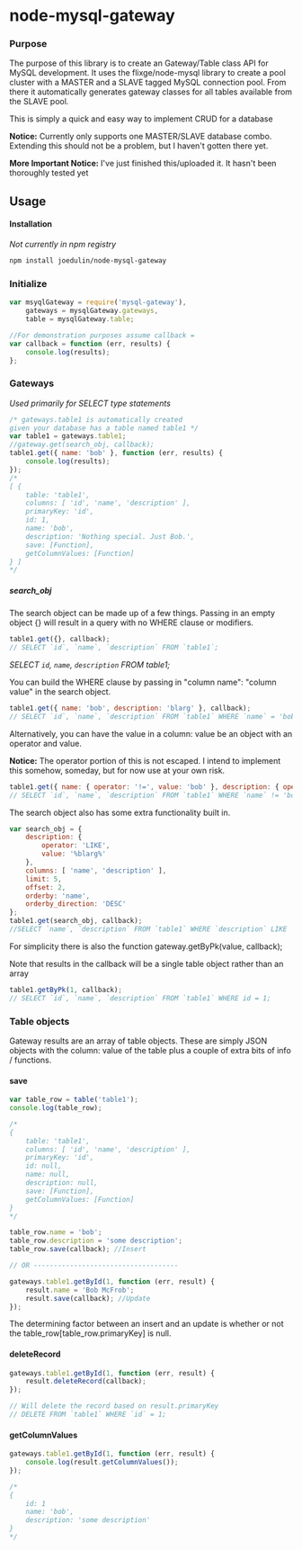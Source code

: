 node-mysql-gateway
=============
### Purpose
The purpose of this library is to create an Gateway/Table class API for MySQL development. It uses the flixge/node-mysql library to create a pool cluster with a MASTER and a SLAVE tagged MySQL connection pool. From there it automatically generates gateway classes for all tables available from the SLAVE pool.

This is simply a quick and easy way to implement CRUD for a database

**Notice:** Currently only supports one MASTER/SLAVE database combo. Extending this should not be a problem, but I haven't gotten there yet.

**More Important Notice:** I've just finished this/uploaded it. It hasn't been thoroughly tested yet

## Usage
#### Installation
*Not currently in npm registry*
``` bash
npm install joedulin/node-mysql-gateway
```

### Initialize
``` javascript
var msyqlGateway = require('mysql-gateway'),
    gateways = mysqlGateway.gateways,
    table = mysqlGateway.table;

//For demonstration purposes assume callback =
var callback = function (err, results) {
	console.log(results);
};
```

### Gateways
*Used primarily for SELECT type statements*
``` javascript
/* gateways.table1 is automatically created
given your database has a table named table1 */
var table1 = gateways.table1;
//gateway.get(search_obj, callback);
table1.get({ name: 'bob' }, function (err, results) {
    console.log(results);
});
/*
[ {
	table: 'table1',
	columns: [ 'id', 'name', 'description' ],
	primaryKey: 'id',
    id: 1,
	name: 'bob',
	description: 'Nothing special. Just Bob.',
	save: [Function],
	getColumnValues: [Function]
} ]
*/

```

##### search_obj
The search object can be made up of a few things. Passing in an empty object {} will result in a query with no WHERE clause or modifiers.

``` javascript
table1.get({}, callback);
// SELECT `id`, `name`, `description` FROM `table1`;
```

_SELECT `id`, `name`, `description` FROM table1;_

You can build the WHERE clause by passing in "column name": "column value" in the search object.

``` javascript
table1.get({ name: 'bob', description: 'blarg' }, callback);
// SELECT `id`, `name`, `description` FROM `table1` WHERE `name` = 'bob' AND `description` = 'blarg';
```

Alternatively, you can have the value in a column: value be an object with an operator and value.

**Notice:** The operator portion of this is not escaped. I intend to implement this somehow, someday, but for now use at your own risk.

``` javascript
table1.get({ name: { operator: '!=', value: 'bob' }, description: { operator: 'LIKE', value: '%blarg%' }});
// SELECT `id`, `name`, `description` FROM `table1` WHERE `name` != 'bob' AND `description` LIKE '%blarg%';
```

The search object also has some extra functionality built in.

``` javascript
var search_obj = {
	description: {
		operator: 'LIKE',
		value: '%blarg%'
	},
    columns: [ 'name', 'description' ],
	limit: 5,
	offset: 2,
	orderby: 'name',
	orderby_direction: 'DESC'
};
table1.get(search_obj, callback);
//SELECT `name`, `description` FROM `table1` WHERE `description` LIKE '%blarg%' ORDER BY `name` DESC LIMIT 5 OFFSET 2;
```

For simplicity there is also the function gateway.getByPk(value, callback);

Note that results in the callback will be a single table object rather than an array

``` javascript
table1.getByPk(1, callback);
// SELECT `id`, `name`, `description` FROM `table1` WHERE id = 1;
```

### Table objects

Gateway results are an array of table objects. These are simply JSON objects with the column: value of the table plus a couple of extra bits of info / functions.

#### save

``` javascript
var table_row = table('table1');
console.log(table_row);

/*
{
	table: 'table1',
	columns: [ 'id', 'name', 'description' ],
	primaryKey: 'id',
	id: null,
	name: null,
	description: null,
	save: [Function],
	getColumnValues: [Function]
}
*/

table_row.name = 'bob';
table_row.description = 'some description';
table_row.save(callback); //Insert

// OR ------------------------------------

gateways.table1.getById(1, function (err, result) {
	result.name = 'Bob McFrob';
	result.save(callback); //Update
});
```

The determining factor between an insert and an update is whether or not the table_row[table_row.primaryKey] is null.

#### deleteRecord

``` javascript
gateways.table1.getById(1, function (err, result) {
	result.deleteRecord(callback);
});

// Will delete the record based on result.primaryKey
// DELETE FROM `table1` WHERE `id` = 1;
```

#### getColumnValues

``` javascript
gateways.table1.getById(1, function (err, result) {
	console.log(result.getColumnValues());
});

/*
{
	id: 1
	name: 'bob',
	description: 'some description'
}
*/
```
